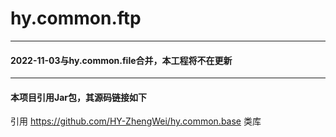 # hy.common.ftp


---
#### 2022-11-03与hy.common.file合并，本工程将不在更新


---
#### 本项目引用Jar包，其源码链接如下
引用 https://github.com/HY-ZhengWei/hy.common.base 类库